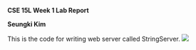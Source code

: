 **CSE 15L Week 1 Lab Report**

**Seungki Kim**

This is the code for writing web server called StringServer.
![](https://cdn.discordapp.com/attachments/890102969536753746/1087227203357511720/image.png)
